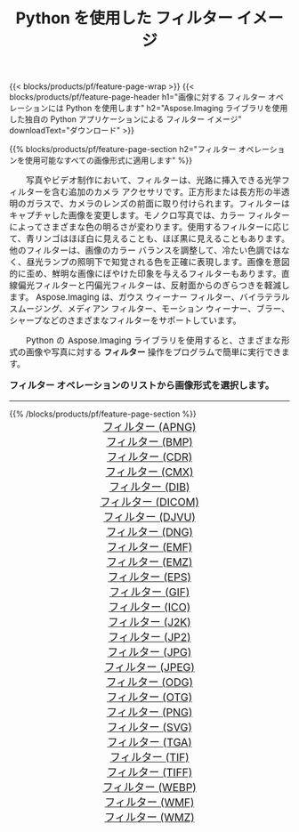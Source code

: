 ﻿---
title: Python を使用した フィルター イメージ 
weight: 3920
url: /ja/python-net/filter/ 
lang: ja
langdirlevel: 2
locales: zh-hans,ja,it,ru,de,es,fr,nl,id,lt,pl,pt,vi,tr,ko,zh-hant,ar,hi,th,sv,cs,uk,he
description: 独自の Python アプリケーションとサーバー API を使用して、Aspose.Imaging ライブラリを フィルター の画像と写真に適用します。
---

{{< blocks/products/pf/feature-page-wrap >}}
{{< blocks/products/pf/feature-page-header h1="画像に対する フィルター オペレーションには Python を使用します" h2="Aspose.Imaging ライブラリを使用した独自の Python アプリケーションによる フィルター イメージ" downloadText="ダウンロード" >}}


{{% blocks/products/pf/feature-page-section  h2="フィルター オペレーションを使用可能なすべての画像形式に適用します" %}}
<p align="justify" style="text-indent:2em;font-size:15px;">
写真やビデオ制作において、フィルターは、光路に挿入できる光学フィルターを含む追加のカメラ アクセサリです。正方形または長方形の半透明のガラスで、カメラのレンズの前面に取り付けられます。フィルターはキャプチャした画像を変更します。モノクロ写真では、カラー フィルターによってさまざまな色の明るさが変わります。使用するフィルターに応じて、青リンゴはほぼ白に見えることも、ほぼ黒に見えることもあります。他のフィルターは、画像のカラー バランスを調整して、冷たい色調ではなく、昼光ランプの照明下で知覚される色を正確に表現します。画像を意図的に歪め、鮮明な画像にぼやけた印象を与えるフィルターもあります。直線偏光フィルターと円偏光フィルターは、反射面からのぎらつきを軽減します。 Aspose.Imaging は、ガウス ウィーナー フィルター、バイラテラル スムージング、メディアン フィルター、モーション ウィーナー、ブラー、シャープなどのさまざまなフィルターをサポートしています。
</p>
<p align="justify" style="text-indent:2em;font-size:15px;">
Python の Aspose.Imaging ライブラリを使用すると、さまざまな形式の画像や写真に対する <b>フィルター</b> 操作をプログラムで簡単に実行できます。
</p>
<h3 style="margin-top:16px;">
フィルター オペレーションのリストから画像形式を選択します。
</h3>
<hr/>
{{% /blocks/products/pf/feature-page-section %}}
<div class="container-fluid productfamilypage bg-gray">
    <div class="convertypes bg-gray agp-content section">
        <div class="container">
		<div class="row other-converters" style="gap: 10px;font-size: 19px;text-align:center;">
		    <div class='col-md-3 other-converter remove-lp remove-rp'><a href="/imaging/ja/python-net/filter/apng/" style="padding:15px;">フィルター (APNG)</a></div><div class='col-md-3 other-converter remove-lp remove-rp'><a href="/imaging/ja/python-net/filter/bmp/" style="padding:15px;">フィルター (BMP)</a></div><div class='col-md-3 other-converter remove-lp remove-rp'><a href="/imaging/ja/python-net/filter/cdr/" style="padding:15px;">フィルター (CDR)</a></div><div class='col-md-3 other-converter remove-lp remove-rp'><a href="/imaging/ja/python-net/filter/cmx/" style="padding:15px;">フィルター (CMX)</a></div><div class='col-md-3 other-converter remove-lp remove-rp'><a href="/imaging/ja/python-net/filter/dib/" style="padding:15px;">フィルター (DIB)</a></div><div class='col-md-3 other-converter remove-lp remove-rp'><a href="/imaging/ja/python-net/filter/dicom/" style="padding:15px;">フィルター (DICOM)</a></div><div class='col-md-3 other-converter remove-lp remove-rp'><a href="/imaging/ja/python-net/filter/djvu/" style="padding:15px;">フィルター (DJVU)</a></div><div class='col-md-3 other-converter remove-lp remove-rp'><a href="/imaging/ja/python-net/filter/dng/" style="padding:15px;">フィルター (DNG)</a></div><div class='col-md-3 other-converter remove-lp remove-rp'><a href="/imaging/ja/python-net/filter/emf/" style="padding:15px;">フィルター (EMF)</a></div><div class='col-md-3 other-converter remove-lp remove-rp'><a href="/imaging/ja/python-net/filter/emz/" style="padding:15px;">フィルター (EMZ)</a></div><div class='col-md-3 other-converter remove-lp remove-rp'><a href="/imaging/ja/python-net/filter/eps/" style="padding:15px;">フィルター (EPS)</a></div><div class='col-md-3 other-converter remove-lp remove-rp'><a href="/imaging/ja/python-net/filter/gif/" style="padding:15px;">フィルター (GIF)</a></div><div class='col-md-3 other-converter remove-lp remove-rp'><a href="/imaging/ja/python-net/filter/ico/" style="padding:15px;">フィルター (ICO)</a></div><div class='col-md-3 other-converter remove-lp remove-rp'><a href="/imaging/ja/python-net/filter/j2k/" style="padding:15px;">フィルター (J2K)</a></div><div class='col-md-3 other-converter remove-lp remove-rp'><a href="/imaging/ja/python-net/filter/jp2/" style="padding:15px;">フィルター (JP2)</a></div><div class='col-md-3 other-converter remove-lp remove-rp'><a href="/imaging/ja/python-net/filter/jpg/" style="padding:15px;">フィルター (JPG)</a></div><div class='col-md-3 other-converter remove-lp remove-rp'><a href="/imaging/ja/python-net/filter/jpeg/" style="padding:15px;">フィルター (JPEG)</a></div><div class='col-md-3 other-converter remove-lp remove-rp'><a href="/imaging/ja/python-net/filter/odg/" style="padding:15px;">フィルター (ODG)</a></div><div class='col-md-3 other-converter remove-lp remove-rp'><a href="/imaging/ja/python-net/filter/otg/" style="padding:15px;">フィルター (OTG)</a></div><div class='col-md-3 other-converter remove-lp remove-rp'><a href="/imaging/ja/python-net/filter/png/" style="padding:15px;">フィルター (PNG)</a></div><div class='col-md-3 other-converter remove-lp remove-rp'><a href="/imaging/ja/python-net/filter/svg/" style="padding:15px;">フィルター (SVG)</a></div><div class='col-md-3 other-converter remove-lp remove-rp'><a href="/imaging/ja/python-net/filter/tga/" style="padding:15px;">フィルター (TGA)</a></div><div class='col-md-3 other-converter remove-lp remove-rp'><a href="/imaging/ja/python-net/filter/tif/" style="padding:15px;">フィルター (TIF)</a></div><div class='col-md-3 other-converter remove-lp remove-rp'><a href="/imaging/ja/python-net/filter/tiff/" style="padding:15px;">フィルター (TIFF)</a></div><div class='col-md-3 other-converter remove-lp remove-rp'><a href="/imaging/ja/python-net/filter/webp/" style="padding:15px;">フィルター (WEBP)</a></div><div class='col-md-3 other-converter remove-lp remove-rp'><a href="/imaging/ja/python-net/filter/wmf/" style="padding:15px;">フィルター (WMF)</a></div><div class='col-md-3 other-converter remove-lp remove-rp'><a href="/imaging/ja/python-net/filter/wmz/" style="padding:15px;">フィルター (WMZ)</a></div>
                </div>
        </div>
    </div>
</div>
<br/>
